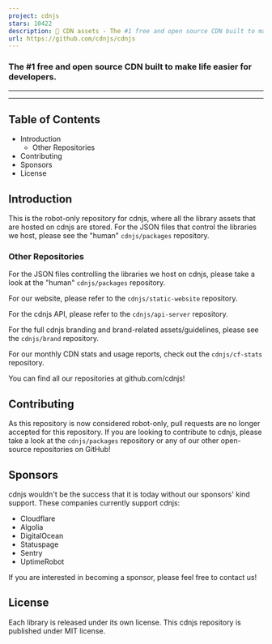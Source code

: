 ```yaml
---
project: cdnjs
stars: 10422
description: 🤖 CDN assets - The #1 free and open source CDN built to make life easier for developers.
url: https://github.com/cdnjs/cdnjs
---
```


### The #1 free and open source CDN built to make life easier for developers.

* * *

* * *

Table of Contents
-----------------

-   Introduction
    -   Other Repositories
-   Contributing
-   Sponsors
-   License

Introduction
------------

This is the robot-only repository for cdnjs, where all the library assets that are hosted on cdnjs are stored. For the JSON files that control the libraries we host, please see the "human" `cdnjs/packages` repository.

### Other Repositories

For the JSON files controlling the libraries we host on cdnjs, please take a look at the "human" `cdnjs/packages` repository.

For our website, please refer to the `cdnjs/static-website` repository.

For the cdnjs API, please refer to the `cdnjs/api-server` repository.

For the full cdnjs branding and brand-related assets/guidelines, please see the `cdnjs/brand` repository.

For our monthly CDN stats and usage reports, check out the `cdnjs/cf-stats` repository.

You can find all our repositories at github.com/cdnjs!

Contributing
------------

As this repository is now considered robot-only, pull requests are no longer accepted for this repository. If you are looking to contribute to cdnjs, please take a look at the `cdnjs/packages` repository or any of our other open-source repositories on GitHub!

Sponsors
--------

cdnjs wouldn't be the success that it is today without our sponsors' kind support. These companies currently support cdnjs:

-   Cloudflare
-   Algolia
-   DigitalOcean
-   Statuspage
-   Sentry
-   UptimeRobot

If you are interested in becoming a sponsor, please feel free to contact us!

License
-------

Each library is released under its own license. This cdnjs repository is published under MIT license.
